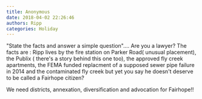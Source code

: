 ```yaml
---
title: Anonymous
date: 2018-04-02 22:26:46
authors: Ripp
categories: Holiday
---
```


 "State the facts and answer a simple question"....
Are you a lawyer? 
The facts are :
Ripp lives by the fire station on Parker Road( unusual placement), the Publix ( there's a story behind this one too),  the approved fly creek apartments, the FEMA funded replacment of a supposed sewer pipe failure in 2014 and the contaminated fly creek but yet you say he doesn't deserve to be called a Fairhope citizen?

We need districts, annexation, diversification and advocation for Fairhope!!